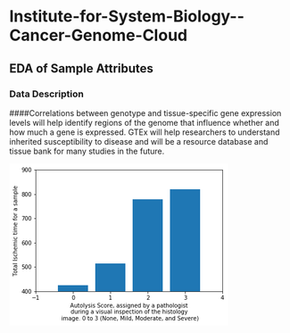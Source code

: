 # Institute-for-System-Biology--Cancer-Genome-Cloud
## EDA of Sample Attributes
### Data Description
####Correlations between genotype and tissue-specific gene expression levels will help identify regions of the genome that influence whether and how much a gene is expressed. GTEx will help researchers to understand inherited susceptibility to disease and will be a resource database and tissue bank for many studies in the future.

![Image_1](/img/capstone-1.png)
